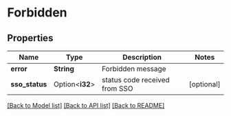 # Forbidden

## Properties

Name | Type | Description | Notes
------------ | ------------- | ------------- | -------------
**error** | **String** | Forbidden message | 
**sso_status** | Option<**i32**> | status code received from SSO | [optional]

[[Back to Model list]](../README.md#documentation-for-models) [[Back to API list]](../README.md#documentation-for-api-endpoints) [[Back to README]](../README.md)



